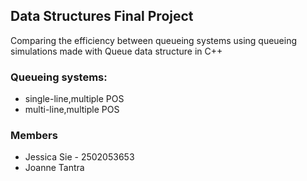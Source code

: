 ## Data Structures Final Project 
Comparing the efficiency between queueing systems using queueing simulations made with Queue data structure in C++

### Queueing systems:
* single-line,multiple POS 
* multi-line,multiple POS 

### Members
* Jessica Sie - 2502053653
* Joanne Tantra 

